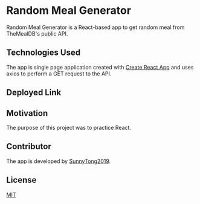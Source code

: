 # Random Meal Generator
Random Meal Generator is a React-based app to get random meal from TheMealDB's public API.


## Technologies Used 
The app is single page application created with [Create React App](https://github.com/facebook/create-react-app) and uses axios to perform a GET request to the API.


## Deployed Link



## Motivation
The purpose of this project was to practice React.


## Contributor
The app is developed by [SunnyTong2019](https://github.com/SunnyTong2019).


## License
[MIT](https://choosealicense.com/licenses/mit/)

